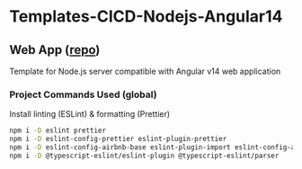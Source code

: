 # Templates-CICD-Nodejs-Angular14

## Web App ([repo](https://github.com/david-rachwalik/Templates-CICD-Nodejs-Angular14))

Template for Node.js server compatible with Angular v14 web application

### Project Commands Used (global)

Install linting (ESLint) & formatting (Prettier)

```bash
npm i -D eslint prettier
npm i -D eslint-config-prettier eslint-plugin-prettier
npm i -D eslint-config-airbnb-base eslint-plugin-import eslint-config-airbnb-typescript
npm i -D @typescript-eslint/eslint-plugin @typescript-eslint/parser
```
